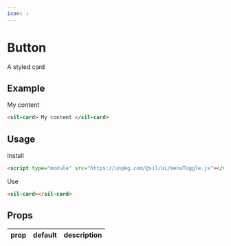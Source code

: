 ```yaml
---
icon: ↓
---
```


# Button

<script type="module" src="/assets/dist/menuToggle.js"></script>

A styled card

## Example

<sil-card>
My content
</sil-card>

```html
<sil-card> My content </sil-card>
```

## Usage

Install

```html
<script type="module" src="https://unpkg.com/@sil/ui/menuToggle.js"></script>
```

Use

```html
<sil-card></sil-card>
```

## Props

| prop | default | description |
| ---- | ------- | ----------- |
